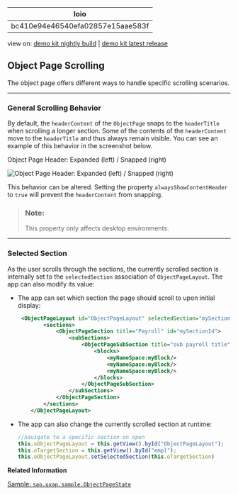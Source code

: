 <!-- loiobc410e94e46540efa02857e15aae583f -->

| loio |
| -----|
| bc410e94e46540efa02857e15aae583f |

<div id="loio">

view on: [demo kit nightly build](https://openui5nightly.hana.ondemand.com/#/topic/bc410e94e46540efa02857e15aae583f) | [demo kit latest release](https://openui5.hana.ondemand.com/#/topic/bc410e94e46540efa02857e15aae583f)</div>

## Object Page Scrolling

The object page offers different ways to handle specific scrolling scenarios.

***

### General Scrolling Behavior

By default, the `headerContent` of the `ObjectPage` snaps to the `headerTitle` when scrolling a longer section. Some of the contents of the `headerContent` move to the `headerTitle` and thus always remain visible. You can see an example of this behavior in the screenshot below.

   
  
<a name="loiobc410e94e46540efa02857e15aae583f__fig_hnb_cgm_cv"/>Object Page Header: Expanded \(left\) / Snapped \(right\)

 ![](loio1106798cda9a4eda858c4322b933579d_HiRes.png "Object Page Header: Expanded (left) / Snapped (right)") 

This behavior can be altered. Setting the property `alwaysShowContentHeader` to `true` will prevent the `headerContent` from snapping.

> ### Note:  
> This property only affects desktop environments.

***

### Selected Section

As the user scrolls through the sections, the currently scrolled section is internally set to the `selectedSection` association of `ObjectPageLayout`. The app can also modify its value:

-   The app can set which section the page should scroll to upon initial display:

    ``` xml
     <ObjectPageLayout id="ObjectPageLayout" selectedSection="mySectionId">
            <sections>
                <ObjectPageSection title="Payroll" id="mySectionId">
                    <subSections>
                        <ObjectPageSubSection title="sub payroll title">
                            <blocks>
                                <myNameSpace:myBlock/>
                                <myNameSpace:myBlock/>
                                <myNameSpace:myBlock/>
                            </blocks>
                        </ObjectPageSubSection>
                    </subSections>
                </ObjectPageSection>
            </sections>
        </ObjectPageLayout>
    ```

-   The app can also change the currently scrolled section at runtime:

    ``` js
    //navigate to a specific section on open
    this.oObjectPageLayout = this.getView().byId("ObjectPageLayout");
    this.oTargetSection = this.getView().byId("empl");
    this.oObjectPageLayout.setSelectedSection(this.oTargetSection)
    ```


**Related Information**  


[Sample: `sap.uxap.sample.ObjectPageState`](https://openui5.hana.ondemand.com/explored.html#/sample/sap.uxap.sample.ObjectPageState/preview)

